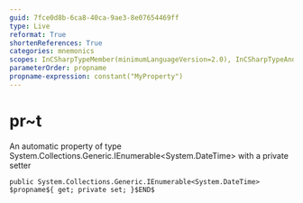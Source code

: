 ```yaml
---
guid: 7fce0d8b-6ca8-40ca-9ae3-8e07654469ff
type: Live
reformat: True
shortenReferences: True
categories: mnemonics
scopes: InCSharpTypeMember(minimumLanguageVersion=2.0), InCSharpTypeAndNamespace(minimumLanguageVersion=2.0)
parameterOrder: propname
propname-expression: constant("MyProperty")
---
```


# pr~t

An automatic property of type System.Collections.Generic.IEnumerable<System.DateTime> with a private setter

```
public System.Collections.Generic.IEnumerable<System.DateTime> $propname${ get; private set; }$END$
```

